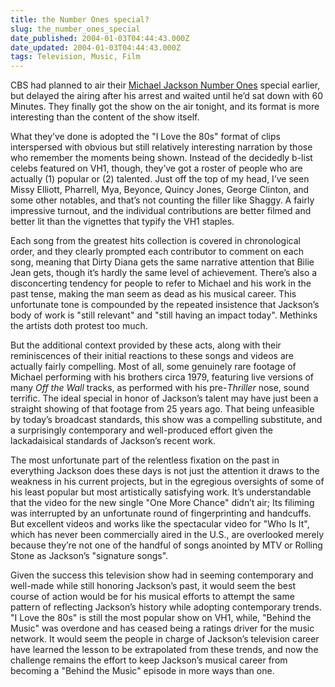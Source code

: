 ```yaml
---
title: the Number Ones special?
slug: the_number_ones_special
date_published: 2004-01-03T04:44:43.000Z
date_updated: 2004-01-03T04:44:43.000Z
tags: Television, Music, Film
---
```


CBS had planned to air their [Michael Jackson Number Ones](http://www.cbs.com/specials/2003_michael_jackson/) special earlier, but delayed the airing after his arrest and waited until he’d sat down with 60 Minutes. They finally got the show on the air tonight, and its format is more interesting than the content of the show itself.

What they’ve done is adopted the "I Love the 80s" format of clips interspersed with obvious but still relatively interesting narration by those who remember the moments being shown. Instead of the decidedly b-list celebs featured on VH1, though, they’ve got a roster of people who are actually (1) popular or (2) talented. Just off the top of my head, I’ve seen Missy Elliott, Pharrell, Mya, Beyonce, Quincy Jones, George Clinton, and some other notables, and that’s not counting the filler like Shaggy. A fairly impressive turnout, and the individual contributions are better filmed and better lit than the vignettes that typify the VH1 staples.

Each song from the greatest hits collection is covered in chronological order, and they clearly prompted each contributor to comment on each song, meaning that Dirty Diana gets the same narrative attention that Bilie Jean gets, though it’s hardly the same level of achievement. There’s also a disconcerting tendency for people to refer to Michael and his work in the past tense, making the man seem as dead as his musical career. This unfortunate tone is compounded by the repeated insistence that Jackson’s body of work is "still relevant" and "still having an impact today". Methinks the artists doth protest too much.

But the additional context provided by these acts, along with their reminiscences of their initial reactions to these songs and videos are actually fairly compelling. Most of all, some genuinely rare footage of Michael performing with his brothers circa 1979, featuring live versions of many *Off the Wall* tracks, as performed with his pre-*Thriller* nose, sound terrific. The ideal special in honor of Jackson’s talent may have just been a straight showing of that footage from 25 years ago. That being unfeasible by today’s broadcast standards, this show was a compelling substitute, and a surprisingly contemporary and well-produced effort given the lackadaisical standards of Jackson’s recent work.

The most unfortunate part of the relentless fixation on the past in everything Jackson does these days is not just the attention it draws to the weakness in his current projects, but in the egregious oversights of some of his least popular but most artistically satisfying work. It’s understandable that the video for the new single "One More Chance" didn’t air; Its filiming was interrupted by an unfortunate round of fingerprinting and handcuffs. But excellent videos and works like the spectacular video for "Who Is It", which has never been commercially aired in the U.S., are overlooked merely because they’re not one of the handful of songs anointed by MTV or Rolling Stone as Jackson’s "signature songs".

Given the success this television show had in seeming contemporary and well-made while still honoring Jackson’s past, it would seem the best course of action would be for his musical efforts to attempt the same pattern of reflecting Jackson’s history while adopting contemporary trends. "I Love the 80s" is still the most popular show on VH1, while, "Behind the Music" was overdone and has ceased being a ratings driver for the music network. It would seem the people in charge of Jackson’s television career have learned the lesson to be extrapolated from these trends, and now the challenge remains the effort to keep Jackson’s musical career from becoming a "Behind the Music" episode in more ways than one.
